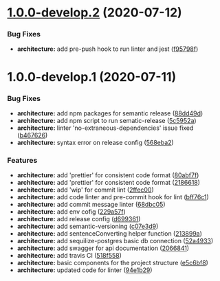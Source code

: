 # [1.0.0-develop.2](https://github.com/md-shah/blog-nestjs/compare/v1.0.0-develop.1...v1.0.0-develop.2) (2020-07-12)


### Bug Fixes

* **architecture:** add pre-push hook to run linter and jest ([f95798f](https://github.com/md-shah/blog-nestjs/commit/f95798fc25fa6e445b9c6fc905af17648fca1d4e))

# 1.0.0-develop.1 (2020-07-11)


### Bug Fixes

* **architecture:** add npm packages for semantic release ([88dd49d](https://github.com/md-shah/blog-nestjs/commit/88dd49dae2c8ec42cc95db6a585a8670da4e0877))
* **architecture:** add npm script to run sematic-release ([5c5952a](https://github.com/md-shah/blog-nestjs/commit/5c5952a56bcfdafce0df5dc87d073eac2930e671))
* **architecture:** linter 'no-extraneous-dependencies' issue fixed ([b467626](https://github.com/md-shah/blog-nestjs/commit/b467626cb5fe54d44b39bec1ff363a70fe39a53d))
* **architecture:** syntax error on release config ([568eba2](https://github.com/md-shah/blog-nestjs/commit/568eba25bd3e9e24a2050da04b9dc0e3c079dbcc))


### Features

* **architecture:** add 'prettier' for consistent code format ([80abf7f](https://github.com/md-shah/blog-nestjs/commit/80abf7f22b8909f151ca8939fd09d105811c0689))
* **architecture:** add 'prettier' for consistent code format ([2186618](https://github.com/md-shah/blog-nestjs/commit/2186618915f98db7a29cd09000f3e1bc2e2de8e7))
* **architecture:** add 'wip' for commit lint ([2ffec00](https://github.com/md-shah/blog-nestjs/commit/2ffec00991a846c6d5904c013973884fb818dfa2))
* **architecture:** add code linter and pre-commit hook for lint ([bff76c1](https://github.com/md-shah/blog-nestjs/commit/bff76c1fd537b77ad3ed45704bbaa12feec325d6))
* **architecture:** add commit message linter ([68dbc05](https://github.com/md-shah/blog-nestjs/commit/68dbc05e4826eb28d425b574ee04a9e3d695156a))
* **architecture:** add env cofig ([229a57f](https://github.com/md-shah/blog-nestjs/commit/229a57f05198110e5369dd077bfabde78f4921a5))
* **architecture:** add release config ([d699361](https://github.com/md-shah/blog-nestjs/commit/d69936147ca27c57d753e9e1430950bb0e98910a))
* **architecture:** add semantic-versioning ([c07e3d9](https://github.com/md-shah/blog-nestjs/commit/c07e3d9faf4c1b8e4fd94b6cd0e2308032512b20))
* **architecture:** add sentenceConverting helper function ([213899a](https://github.com/md-shah/blog-nestjs/commit/213899a4ba2eff68c79ca6d5fb37626201011274))
* **architecture:** add sequilize-postgres basic db connection ([52a4933](https://github.com/md-shah/blog-nestjs/commit/52a4933c5cdf5eff2e67940e3ef049980f91dda1))
* **architecture:** add swagger for api documentation ([2066841](https://github.com/md-shah/blog-nestjs/commit/20668417f2a86cfeb894194c4d2528b09d214a89))
* **architecture:** add travis CI ([518f558](https://github.com/md-shah/blog-nestjs/commit/518f55890c8c9bb2d028c3a88236c951f715292e))
* **architecture:** basic components for the project structure ([e5c6bf8](https://github.com/md-shah/blog-nestjs/commit/e5c6bf89d785ff78517a185f84b678c3ad2ebd35))
* **architecture:** updated code for linter ([94e1b29](https://github.com/md-shah/blog-nestjs/commit/94e1b2957d9bf9e6547f7efc7fc7c35608bb60bb))
